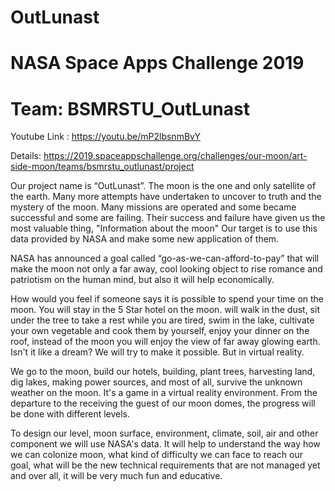 ﻿# OutLunast
# NASA Space Apps Challenge 2019
# Team: BSMRSTU_OutLunast

Youtube Link : https://youtu.be/mP2lbsnmBvY

Details: https://2019.spaceappschallenge.org/challenges/our-moon/art-side-moon/teams/bsmrstu_outlunast/project

Our project name is “OutLunast”. The moon is the one and only satellite of the earth. Many more attempts have undertaken to uncover to truth and the mystery of the moon. Many missions are operated and some became successful and some are failing. Their success and failure have given us the most valuable thing, "Information about the moon" Our target is to use this data provided by NASA and make some new application of them.

NASA has announced a goal called “go-as-we-can-afford-to-pay” that will make the moon not only a far away, cool looking object to rise romance and patriotism on the human mind, but also it will help economically.

How would you feel if someone says it is possible to spend your time on the moon. You will stay in the 5 Star hotel on the moon. will walk in the dust, sit under the tree to take a rest while you are tired, swim in the lake, cultivate your own vegetable and cook them by yourself, enjoy your dinner on the roof, instead of the moon you will enjoy the view of far away glowing earth. Isn't it like a dream? We will try to make it possible. But in virtual reality. 

We go to the moon, build our hotels, building, plant trees, harvesting land, dig lakes, making power sources, and most of all, survive the unknown weather on the moon. It's a game in a virtual reality environment. From the departure to the receiving the guest of our moon domes, the progress will be done with different levels. 

To design our level, moon surface, environment, climate, soil, air and other component we will use NASA's data. It will help to understand the way how we can colonize moon, what kind of difficulty we can face to reach our goal, what will be the new technical requirements that are not managed yet and over all, it will be very much fun and educative.

